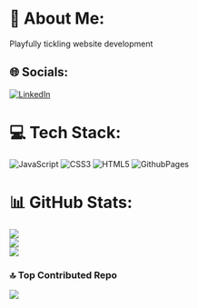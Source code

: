 # 💫 About Me:
Playfully tickling website development


## 🌐 Socials:
[![LinkedIn](https://img.shields.io/badge/LinkedIn-%230077B5.svg?logo=linkedin&logoColor=white)](https://linkedin.com/in/kamilbaldyga2137) 

# 💻 Tech Stack:
![JavaScript](https://img.shields.io/badge/javascript-%23323330.svg?style=for-the-badge&logo=javascript&logoColor=%23F7DF1E) ![CSS3](https://img.shields.io/badge/css3-%231572B6.svg?style=for-the-badge&logo=css3&logoColor=white) ![HTML5](https://img.shields.io/badge/html5-%23E34F26.svg?style=for-the-badge&logo=html5&logoColor=white) ![GithubPages](https://img.shields.io/badge/github%20pages-121013?style=for-the-badge&logo=github&logoColor=white)
# 📊 GitHub Stats:
![](https://github-readme-stats.vercel.app/api?username=sqrtyraccoon&theme=synthwave&hide_border=false&include_all_commits=false&count_private=false)<br/>
![](https://github-readme-streak-stats.herokuapp.com/?user=sqrtyraccoon&theme=synthwave&hide_border=false)<br/>
![](https://github-readme-stats.vercel.app/api/top-langs/?username=sqrtyraccoon&theme=synthwave&hide_border=false&include_all_commits=false&count_private=false&layout=compact)

### 🔝 Top Contributed Repo
![](https://github-contributor-stats.vercel.app/api?username=sqrtyraccoon&limit=5&theme=synthwave&combine_all_yearly_contributions=true)

<!-- Proudly created with GPRM ( https://gprm.itsvg.in ) -->
